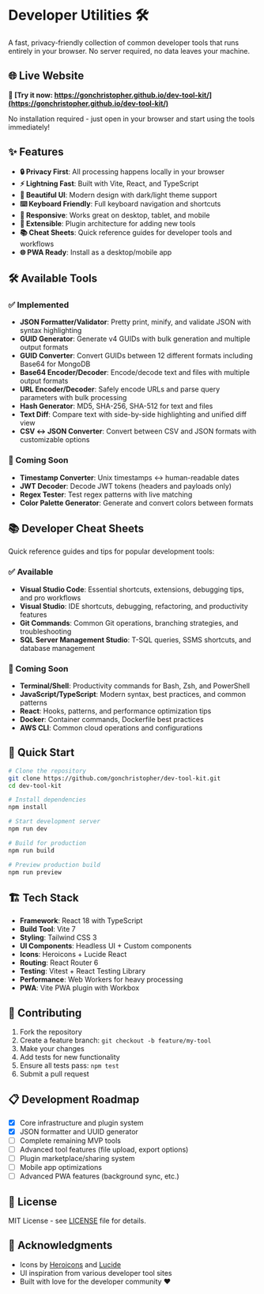 # Developer Utilities 🛠️

A fast, privacy-friendly collection of common developer tools that runs entirely in your browser. No server required, no data leaves your machine.

## 🌐 Live Website

**🚀 [Try it now: https://gonchristopher.github.io/dev-tool-kit/](https://gonchristopher.github.io/dev-tool-kit/)**

No installation required - just open in your browser and start using the tools immediately!

## ✨ Features

- **🔒 Privacy First**: All processing happens locally in your browser
- **⚡ Lightning Fast**: Built with Vite, React, and TypeScript
- **🎨 Beautiful UI**: Modern design with dark/light theme support
- **⌨️ Keyboard Friendly**: Full keyboard navigation and shortcuts
- **📱 Responsive**: Works great on desktop, tablet, and mobile
- **🔧 Extensible**: Plugin architecture for adding new tools
- **📚 Cheat Sheets**: Quick reference guides for developer tools and workflows
- **🌐 PWA Ready**: Install as a desktop/mobile app

## 🛠️ Available Tools

### ✅ Implemented
- **JSON Formatter/Validator**: Pretty print, minify, and validate JSON with syntax highlighting
- **GUID Generator**: Generate v4 GUIDs with bulk generation and multiple output formats
- **GUID Converter**: Convert GUIDs between 12 different formats including Base64 for MongoDB
- **Base64 Encoder/Decoder**: Encode/decode text and files with multiple output formats
- **URL Encoder/Decoder**: Safely encode URLs and parse query parameters with bulk processing
- **Hash Generator**: MD5, SHA-256, SHA-512 for text and files
- **Text Diff**: Compare text with side-by-side highlighting and unified diff view
- **CSV ↔ JSON Converter**: Convert between CSV and JSON formats with customizable options

### 🚧 Coming Soon
- **Timestamp Converter**: Unix timestamps ↔ human-readable dates
- **JWT Decoder**: Decode JWT tokens (headers and payloads only)
- **Regex Tester**: Test regex patterns with live matching
- **Color Palette Generator**: Generate and convert colors between formats

## 📚 Developer Cheat Sheets

Quick reference guides and tips for popular development tools:

### ✅ Available
- **Visual Studio Code**: Essential shortcuts, extensions, debugging tips, and pro workflows
- **Visual Studio**: IDE shortcuts, debugging, refactoring, and productivity features
- **Git Commands**: Common Git operations, branching strategies, and troubleshooting
- **SQL Server Management Studio**: T-SQL queries, SSMS shortcuts, and database management

### 🚧 Coming Soon
- **Terminal/Shell**: Productivity commands for Bash, Zsh, and PowerShell
- **JavaScript/TypeScript**: Modern syntax, best practices, and common patterns
- **React**: Hooks, patterns, and performance optimization tips  
- **Docker**: Container commands, Dockerfile best practices
- **AWS CLI**: Common cloud operations and configurations

## 🚀 Quick Start

```bash
# Clone the repository
git clone https://github.com/gonchristopher/dev-tool-kit.git
cd dev-tool-kit

# Install dependencies
npm install

# Start development server
npm run dev

# Build for production
npm run build

# Preview production build
npm run preview
```

## 🏗️ Tech Stack

- **Framework**: React 18 with TypeScript
- **Build Tool**: Vite 7
- **Styling**: Tailwind CSS 3
- **UI Components**: Headless UI + Custom components
- **Icons**: Heroicons + Lucide React  
- **Routing**: React Router 6
- **Testing**: Vitest + React Testing Library
- **Performance**: Web Workers for heavy processing
- **PWA**: Vite PWA plugin with Workbox

## 🤝 Contributing

1. Fork the repository
2. Create a feature branch: `git checkout -b feature/my-tool`
3. Make your changes
4. Add tests for new functionality
5. Ensure all tests pass: `npm test`
6. Submit a pull request

## 📋 Development Roadmap

- [x] Core infrastructure and plugin system
- [x] JSON formatter and UUID generator
- [ ] Complete remaining MVP tools
- [ ] Advanced tool features (file upload, export options)
- [ ] Plugin marketplace/sharing system
- [ ] Mobile app optimizations
- [ ] Advanced PWA features (background sync, etc.)

## 📄 License

MIT License - see [LICENSE](LICENSE) file for details.

## 🙏 Acknowledgments

- Icons by [Heroicons](https://heroicons.com/) and [Lucide](https://lucide.dev/)
- UI inspiration from various developer tool sites
- Built with love for the developer community ❤️
